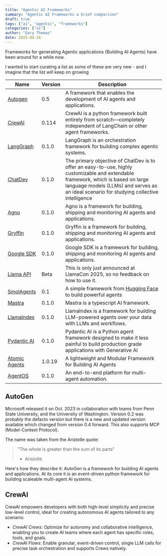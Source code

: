 ```yaml
---
title: "Agentic AI Frameworks"
summary: "Agentic AI Frameworks a brief comparison"
draft: true
tags: ["ai", "agentic", "frameworks"]
categories: ["ai"]
author: "Gary Thomas"
date: 2025-04-26
---
```


Frameworks for generating Agentic applications (Building AI Agents) have been around for a while now.

I wanted to start curating a list as some of these are very new - and I imagine that the list will keep on growing

| Name | Version | Description |
|------|---------|-------------|
|[Autogen](https://microsoft.github.io/autogen/)|0.5|A framework that enables the development of AI agents and applications.|
|[CrewAI](https://www.crewai.com/)|0.114|CrewAI is a python framework built entirely from scratch—completely independent of LangChain or other agent frameworks.|
|[LangGraph](https://www.langchain.com/langgraph)|0.1.0|LangGraph is an orchestration framework for building complex agentic systems.|
|[ChatDev](https://chatdev.ai/)|0.1.0|The primary objective of ChatDev is to offer an easy-to-use, highly customizable and extendable framework, which is based on large language models (LLMs) and serves as an ideal scenario for studying collective intelligence|
|[Agno](https://www.agno.com/)|0.1.0|Agno is a framework for building, shipping and monitoring AI agents and applications.|
|[Gryffin](https://www.gryffin.ai/)|0.1.0|Gryffin is a framework for building, shipping and monitoring AI agents and applications.|
|[Google SDK](https://ai.google.dev/gemini-api/docs)|0.1.0|Google SDK is a framework for building, shipping and monitoring AI agents and applications.|
|[Llama API](https://llama.developer.meta.com/docs/overview/)| Beta |This is only just announced at LlamaCon 2025, so no feedback on how to use it.|
|[SmolAgents](https://huggingface.co/docs/smolagents/index)|0.1| A simple framework from [Hugging Face](https://huggingface.co/) to build powerful agents|
|[Mastra](https://mastra.ai/)|0.1.0| Mastra is a typescript AI framework.|
|[LlamaIndex](https://docs.llamaindex.ai/en/stable/)|0.1.0| LlamaIndex is a framework for building LLM-powered agents over your data with LLMs and workflows.|
|[Pydantic AI](https://ai.pydantic.dev/)|0.1.0| Pydantic AI is a Python agent framework designed to make it less painful to build production grade applications with Generative AI|
|[Atomic Agents](https://brainblend-ai.github.io/atomic-agents)|1.0.19| A lightweight and Modular Framework for Building AI Agents|
|[AgentOS](https://ag2.ai/)|0.1.0| An end-to-end platform for multi-agent automation.|


## AutoGen

Microsoft released it on Oct. 2023 in collaboration with teams from Penn State University, and the University of Washington. Version 0.2 was probably the defacto version but there is a new and updated version available which changed from version 0.4 forward. This also supports MCP (Model-Context Protocol).

The name was taken from the Aristotle quote:
> "The whole is greater than the sum of its parts"
> - Aristotle

Here's how they describe it:
AutoGen is a framework for building AI agents and applications. At its core it is an event-driven python framework for building scaleable multi-agent AI systems.

## CrewAI

CrewAI empowers developers with both high-level simplicity and precise low-level control, ideal for creating autonomous AI agents tailored to any scenario:

* *CrewAI Crews*: Optimize for autonomy and collaborative intelligence, enabling you to create AI teams where each agent has specific roles, tools, and goals.
* *CrewAI Flows*: Enable granular, event-driven control, single LLM calls for precise task orchestration and supports Crews natively.